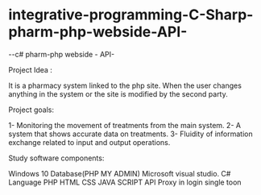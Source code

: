 # integrative-programming-C-Sharp-pharm-php-webside-API-
--c# pharm-php webside - API-

Project Idea :

It is a pharmacy system linked to the php site. When the user changes anything in the system or the site is modified by the second party.


Project goals:

1- Monitoring the movement of treatments from the main system.
2- A system that shows accurate data on treatments.
3- Fluidity of information exchange related to input and output operations.


Study software components:

Windows 10
Database(PHP MY ADMIN)
Microsoft visual studio.
C# Language
PHP
HTML
CSS
JAVA SCRIPT
API
Proxy in login 
single toon
